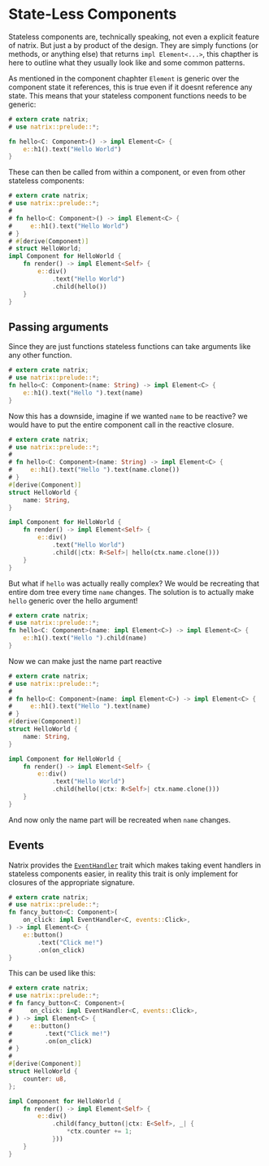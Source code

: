 # State-Less Components

Stateless components are, technically speaking, not even a explicit feature of natrix. But just a by product of the design. They are simply functions (or methods, or anything else) that returns `impl Element<...>`, this chapther is here to outline what they usually look like and some common patterns.

As mentioned in the component chaphter `Element` is generic over the component state it references, this is true even if it doesnt reference any state.
This means that your stateless component functions needs to be generic:

```rust
# extern crate natrix;
# use natrix::prelude::*;

fn hello<C: Component>() -> impl Element<C> {
    e::h1().text("Hello World")
}
```

These can then be called from within a component, or even from other stateless components:

```rust
# extern crate natrix;
# use natrix::prelude::*;
#
# fn hello<C: Component>() -> impl Element<C> {
#     e::h1().text("Hello World")
# }
# #[derive(Component)]
# struct HelloWorld;
impl Component for HelloWorld {
    fn render() -> impl Element<Self> {
        e::div()
            .text("Hello World")
            .child(hello())
    }
}
```

## Passing arguments

Since they are just functions stateless functions can take arguments like any other function.

```rust
# extern crate natrix;
# use natrix::prelude::*;
fn hello<C: Component>(name: String) -> impl Element<C> {
    e::h1().text("Hello ").text(name)
}
```

Now this has a downside, imagine if we wanted `name` to be reactive? we would have to put the entire component call in the reactive closure.

```rust
# extern crate natrix;
# use natrix::prelude::*;
#
# fn hello<C: Component>(name: String) -> impl Element<C> {
#     e::h1().text("Hello ").text(name.clone())
# }
#[derive(Component)]
struct HelloWorld {
    name: String,
}

impl Component for HelloWorld {
    fn render() -> impl Element<Self> {
        e::div()
            .text("Hello World")
            .child(|ctx: R<Self>| hello(ctx.name.clone()))
    }
}
```

But what if `hello` was actually really complex? We would be recreating that entire dom tree every time `name` changes. The solution is to actually make `hello` generic over the hello argument!

```rust
# extern crate natrix;
# use natrix::prelude::*;
fn hello<C: Component>(name: impl Element<C>) -> impl Element<C> {
    e::h1().text("Hello ").child(name)
}
```

Now we can make just the name part reactive

```rust
# extern crate natrix;
# use natrix::prelude::*;
#
# fn hello<C: Component>(name: impl Element<C>) -> impl Element<C> {
#     e::h1().text("Hello ").text(name)
# }
#[derive(Component)]
struct HelloWorld {
    name: String,
}

impl Component for HelloWorld {
    fn render() -> impl Element<Self> {
        e::div()
            .text("Hello World")
            .child(hello(|ctx: R<Self>| ctx.name.clone()))
    }
}
```

And now only the name part will be recreated when `name` changes.

## Events

Natrix provides the [`EventHandler`](callbacks::EventHandler) trait which makes taking event handlers in stateless components easier, in reality this trait is only implement for closures of the appropriate signature.

```rust
# extern crate natrix;
# use natrix::prelude::*;
fn fancy_button<C: Component>(
    on_click: impl EventHandler<C, events::Click>,
) -> impl Element<C> {
    e::button()
        .text("Click me!")
        .on(on_click)
}
```

This can be used like this:

```rust
# extern crate natrix;
# use natrix::prelude::*;
# fn fancy_button<C: Component>(
#     on_click: impl EventHandler<C, events::Click>,
# ) -> impl Element<C> {
#     e::button()
#         .text("Click me!")
#         .on(on_click)
# }
#
#[derive(Component)]
struct HelloWorld {
    counter: u8,
};

impl Component for HelloWorld {
    fn render() -> impl Element<Self> {
        e::div()
            .child(fancy_button(|ctx: E<Self>, _| {
                *ctx.counter += 1;
            }))
    }
}
```
